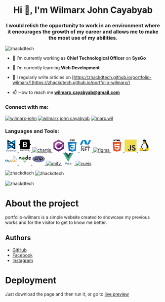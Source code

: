 <html><head></head><body><h1 align="center">Hi 👋, I'm Wilmarx John Cayabyab</h1>
<h3 align="center">I would relish the opportunity to work in an environment where it encourages the growth of my career and allows me to make the most use of my abilities.</h3>

<p align="left"> <img src="https://komarev.com/ghpvc/?username=zhackdtech&amp;label=Profile%20views&amp;color=0e75b6&amp;style=flat" alt="zhackdtech"> </p>

- 🔭 I’m currently working as **Chief Technological Officer** on **SysGo**

- 🌱 I’m currently learning **Web Development**

- 📝 I regularly write articles on [https://zhackdtech.github.io/portfolio-wilmarx/](https://zhackdtech.github.io/portfolio-wilmarx/)

- 📫 How to reach me **wilmarx.cayabyab@gmail.com**

<h3 align="left">Connect with me:</h3>
<p align="left">
<a href="https://codepen.io/wilmarx-john" target="blank"><img align="center" src="https://raw.githubusercontent.com/rahuldkjain/github-profile-readme-generator/master/src/images/icons/Social/codepen.svg" alt="wilmarx-john" height="30" width="40"></a>
<a href="https://fb.com/wilmarx john cayabyab" target="blank"><img align="center" src="https://raw.githubusercontent.com/rahuldkjain/github-profile-readme-generator/master/src/images/icons/Social/facebook.svg" alt="wilmarx john cayabyab" height="30" width="40"></a>
<a href="https://instagram.com/marx.wil" target="blank"><img align="center" src="https://raw.githubusercontent.com/rahuldkjain/github-profile-readme-generator/master/src/images/icons/Social/instagram.svg" alt="marx.wil" height="30" width="40"></a>
</p>

<h3 align="left">Languages and Tools:</h3>
<p align="left"> 
<a href="https://backbonejs.org" target="_blank" rel="noreferrer"> 
<img src="https://raw.githubusercontent.com/devicons/devicon/master/icons/backbonejs/backbonejs-original-wordmark.svg" alt="backbonejs" width="40" height="40"> 
</a> 
<a href="https://getbootstrap.com" target="_blank" rel="noreferrer"> 
<img src="https://raw.githubusercontent.com/devicons/devicon/master/icons/bootstrap/bootstrap-plain-wordmark.svg" alt="bootstrap" width="40" height="40"> 
</a>
 <a href="https://www.chartjs.org" target="_blank" rel="noreferrer"> 
 <img src="https://www.chartjs.org/media/logo-title.svg" alt="chartjs" width="40" height="40"> 
 </a> 
 <a href="https://www.w3schools.com/cs/" target="_blank" rel="noreferrer"> 
 <img src="https://raw.githubusercontent.com/devicons/devicon/master/icons/csharp/csharp-original.svg" alt="csharp" width="40" height="40"> 
 </a> 
 <a href="https://www.w3schools.com/css/" target="_blank" rel="noreferrer"> 
 <img src="https://raw.githubusercontent.com/devicons/devicon/master/icons/css3/css3-original-wordmark.svg" alt="css3" width="40" height="40"> 
 </a> 
 <a href="https://dotnet.microsoft.com/" target="_blank" rel="noreferrer">
  <img src="https://raw.githubusercontent.com/devicons/devicon/master/icons/dot-net/dot-net-original-wordmark.svg" alt="dotnet" width="40" height="40"> 
  </a> 
  <a href="https://www.figma.com/" target="_blank" rel="noreferrer"> 
  <img src="https://www.vectorlogo.zone/logos/figma/figma-icon.svg" alt="figma" width="40" height="40"> 
  </a> <a href="https://www.w3.org/html/" target="_blank" rel="noreferrer"> 
  <img src="https://raw.githubusercontent.com/devicons/devicon/master/icons/html5/html5-original-wordmark.svg" alt="html5" width="40" height="40"> 
  </a> <a href="https://developer.mozilla.org/en-US/docs/Web/JavaScript" target="_blank" rel="noreferrer"> <img src="https://raw.githubusercontent.com/devicons/devicon/master/icons/javascript/javascript-original.svg" alt="javascript" width="40" height="40"> 
  </a>
   <a href="https://www.linux.org/" target="_blank" rel="noreferrer"> 
   <img src="https://raw.githubusercontent.com/devicons/devicon/master/icons/linux/linux-original.svg" alt="linux" width="40" height="40">
    </a> <a href="https://www.mysql.com/" target="_blank" rel="noreferrer"> 
    <img src="https://raw.githubusercontent.com/devicons/devicon/master/icons/mysql/mysql-original-wordmark.svg" alt="mysql" width="40" height="40"> 
    </a>
     <a href="https://nodejs.org" target="_blank" rel="noreferrer">
      <img src="https://raw.githubusercontent.com/devicons/devicon/master/icons/nodejs/nodejs-original-wordmark.svg" alt="nodejs" width="40" height="40"> 
      </a> 
      <a href="https://www.php.net" target="_blank" rel="noreferrer"> 
      <img src="https://raw.githubusercontent.com/devicons/devicon/master/icons/php/php-original.svg" alt="php" width="40" height="40"> 
      </a> 
      <a href="https://unity.com/" target="_blank" rel="noreferrer"> 
      <img src="https://www.vectorlogo.zone/logos/unity3d/unity3d-icon.svg" alt="unity" width="40" height="40">
       </a> 
       <a href="https://vuejs.org/" target="_blank" rel="noreferrer"> 
       <img src="https://raw.githubusercontent.com/devicons/devicon/master/icons/vuejs/vuejs-original-wordmark.svg" alt="vuejs" width="40" height="40"> 
       </a> 
 <a href="https://www.python.org/" target="_blank" rel="noreferrer"> 
       <img src="https://upload.wikimedia.org/wikipedia/commons/thumb/c/c3/Python-logo-notext.svg/1869px-Python-logo-notext.svg.png" alt="vuejs" width="40" height="40"> 
       </a> 
       </p>

<p><img align="left" src="https://github-readme-stats.vercel.app/api/top-langs?username=zhackdtech&amp;show_icons=true&amp;locale=en&amp;layout=compact" alt="zhackdtech"></p>

<p>&nbsp;<img align="center" src="https://github-readme-stats.vercel.app/api?username=zhackdtech&amp;show_icons=true&amp;locale=en" alt="zhackdtech"></p>

<p>
<img align="center" src="https://github-readme-streak-stats.herokuapp.com/?user=zhackdtech&amp;" alt="zhackdtech"></p>


 
# About the project

portfolio-wilmarx is a simple website created to showcase my previous works and for the visitor to get to know me better.

## Authors

- [GitHub](https://github.com/zhackdtech)
- [Facebook](https://www.facebook.com/profile.php?id=61550879160614)
- [Instagram](https://www.instagram.com/marx.wil/)

# Deployment

Just download the page and then run it, or go to [live preview](https://zhackdtech.github.io/portfolio-wilmarx/)

</body></html>
